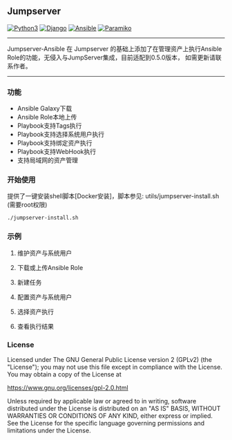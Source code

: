 ## Jumpserver

[![Python3](https://img.shields.io/badge/python-3.6-green.svg?style=plastic)](https://www.python.org/)
[![Django](https://img.shields.io/badge/django-1.11-brightgreen.svg?style=plastic)](https://www.djangoproject.com/)
[![Ansible](https://img.shields.io/badge/ansible-2.2.2.0-blue.svg?style=plastic)](https://www.ansible.com/)
[![Paramiko](https://img.shields.io/badge/paramiko-2.1.2-green.svg?style=plastic)](http://www.paramiko.org/)


----

Jumpserver-Ansible 在 Jumpserver 的基础上添加了在管理资产上执行Ansible Role的功能，无侵入与JumpServer集成，目前适配到0.5.0版本，
如需更新请联系作者。

----

### 功能
  - Ansible Galaxy下载
  - Ansible Role本地上传
  - Playbook支持Tags执行
  - Playbook支持选择系统用户执行
  - Playbook支持绑定资产执行
  - Playbook支持WebHook执行
  - 支持局域网的资产管理

### 开始使用

提供了一键安装shell脚本[Docker安装]，脚本参见: utils/jumpserver-install.sh (需要root权限)
```
./jumpserver-install.sh
```

### 示例
1. 维护资产与系统用户

2. 下载或上传Ansible Role

3. 新建任务

4. 配置资产与系统用户

5. 选择资产执行

6. 查看执行结果





### License
Licensed under The GNU General Public License version 2 (GPLv2)  (the "License"); you may not use this file except in compliance with the License. You may obtain a copy of the License at

https://www.gnu.org/licenses/gpl-2.0.html

Unless required by applicable law or agreed to in writing, software distributed under the License is distributed on an "AS IS" BASIS, WITHOUT WARRANTIES OR CONDITIONS OF ANY KIND, either express or implied. See the License for the specific language governing permissions and limitations under the License.
